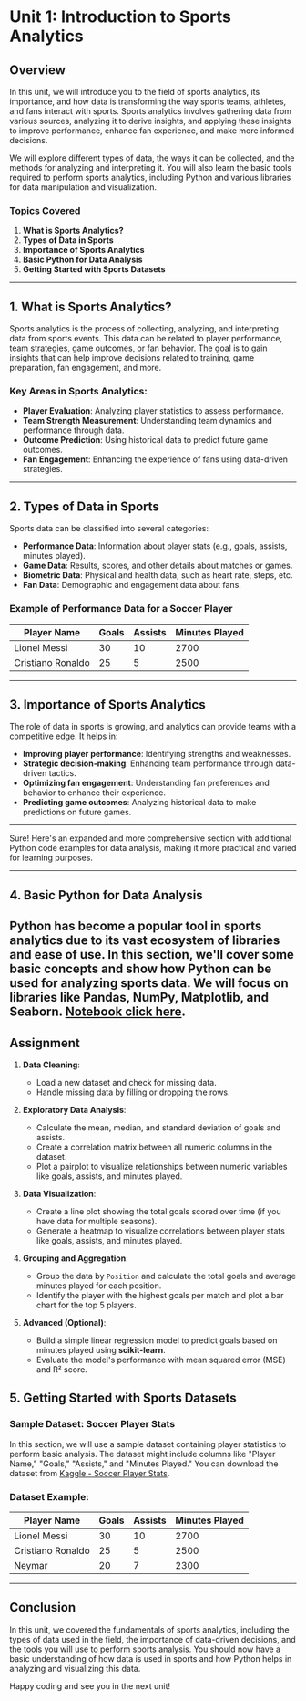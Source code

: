 # Unit 1: Introduction to Sports Analytics

## Overview

In this unit, we will introduce you to the field of sports analytics, its importance, and how data is transforming the way sports teams, athletes, and fans interact with sports. Sports analytics involves gathering data from various sources, analyzing it to derive insights, and applying these insights to improve performance, enhance fan experience, and make more informed decisions.

We will explore different types of data, the ways it can be collected, and the methods for analyzing and interpreting it. You will also learn the basic tools required to perform sports analytics, including Python and various libraries for data manipulation and visualization.

### Topics Covered
1. **What is Sports Analytics?**
2. **Types of Data in Sports**
3. **Importance of Sports Analytics**
4. **Basic Python for Data Analysis**
5. **Getting Started with Sports Datasets**

---

## 1. What is Sports Analytics?

Sports analytics is the process of collecting, analyzing, and interpreting data from sports events. This data can be related to player performance, team strategies, game outcomes, or fan behavior. The goal is to gain insights that can help improve decisions related to training, game preparation, fan engagement, and more.

### Key Areas in Sports Analytics:
- **Player Evaluation**: Analyzing player statistics to assess performance.
- **Team Strength Measurement**: Understanding team dynamics and performance through data.
- **Outcome Prediction**: Using historical data to predict future game outcomes.
- **Fan Engagement**: Enhancing the experience of fans using data-driven strategies.

---

## 2. Types of Data in Sports

Sports data can be classified into several categories:
- **Performance Data**: Information about player stats (e.g., goals, assists, minutes played).
- **Game Data**: Results, scores, and other details about matches or games.
- **Biometric Data**: Physical and health data, such as heart rate, steps, etc.
- **Fan Data**: Demographic and engagement data about fans.

### Example of Performance Data for a Soccer Player

| Player Name | Goals | Assists | Minutes Played |
|-------------|-------|---------|----------------|
| Lionel Messi| 30    | 10      | 2700           |
| Cristiano Ronaldo | 25 | 5    | 2500           |

---

## 3. Importance of Sports Analytics

The role of data in sports is growing, and analytics can provide teams with a competitive edge. It helps in:
- **Improving player performance**: Identifying strengths and weaknesses.
- **Strategic decision-making**: Enhancing team performance through data-driven tactics.
- **Optimizing fan engagement**: Understanding fan preferences and behavior to enhance their experience.
- **Predicting game outcomes**: Analyzing historical data to make predictions on future games.

---



Sure! Here's an expanded and more comprehensive section with additional Python code examples for data analysis, making it more practical and varied for learning purposes.

---

## 4. Basic Python for Data Analysis

Python has become a popular tool in sports analytics due to its vast ecosystem of libraries and ease of use. In this section, we'll cover some basic concepts and show how Python can be used for analyzing sports data. We will focus on libraries like **Pandas**, **NumPy**, **Matplotlib**, and **Seaborn**.
[Notebook click here](./notebooks/unit1.ipynb).
---

## Assignment

1. **Data Cleaning**:
   - Load a new dataset and check for missing data.
   - Handle missing data by filling or dropping the rows.

2. **Exploratory Data Analysis**:
   - Calculate the mean, median, and standard deviation of goals and assists.
   - Create a correlation matrix between all numeric columns in the dataset.
   - Plot a pairplot to visualize relationships between numeric variables like goals, assists, and minutes played.

3. **Data Visualization**:
   - Create a line plot showing the total goals scored over time (if you have data for multiple seasons).
   - Generate a heatmap to visualize correlations between player stats like goals, assists, and minutes played.

4. **Grouping and Aggregation**:
   - Group the data by `Position` and calculate the total goals and average minutes played for each position.
   - Identify the player with the highest goals per match and plot a bar chart for the top 5 players.

5. **Advanced (Optional)**:
   - Build a simple linear regression model to predict goals based on minutes played using **scikit-learn**.
   - Evaluate the model's performance with mean squared error (MSE) and R² score.



## 5. Getting Started with Sports Datasets

### Sample Dataset: Soccer Player Stats

In this section, we will use a sample dataset containing player statistics to perform basic analysis. The dataset might include columns like "Player Name," "Goals," "Assists," and "Minutes Played." You can download the dataset from [Kaggle - Soccer Player Stats](https://www.kaggle.com).

### Dataset Example:

| Player Name     | Goals | Assists | Minutes Played |
|-----------------|-------|---------|----------------|
| Lionel Messi    | 30    | 10      | 2700           |
| Cristiano Ronaldo| 25   | 5       | 2500           |
| Neymar          | 20    | 7       | 2300           |

---


## Conclusion

In this unit, we covered the fundamentals of sports analytics, including the types of data used in the field, the importance of data-driven decisions, and the tools you will use to perform sports analysis. You should now have a basic understanding of how data is used in sports and how Python helps in analyzing and visualizing this data.

Happy coding and see you in the next unit!
